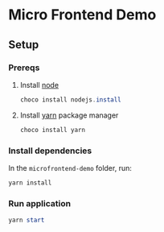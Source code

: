 # Micro Frontend Demo

## Setup

### Prereqs

1. Install [node](https://nodejs.org/)
   ```powershell
   choco install nodejs.install
   ```
2. Install [yarn](https://yarnpkg.org) package manager
   ```powershell
   choco install yarn
   ```

### Install dependencies

In the `microfrontend-demo` folder, run:

```powershell
yarn install
```

### Run application

```powershell
yarn start
```
